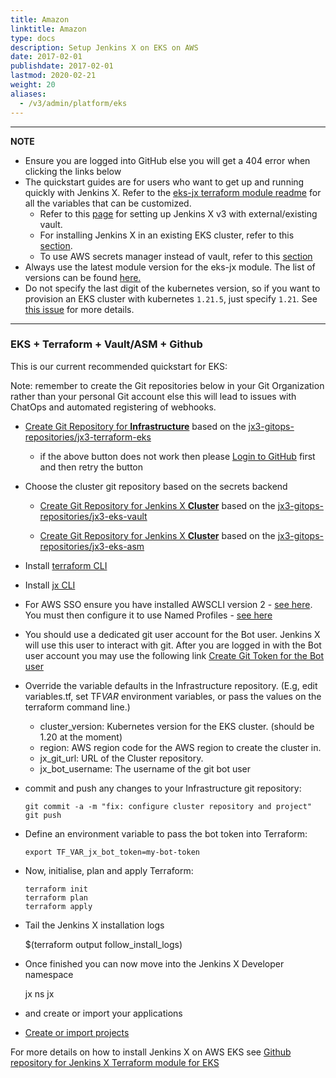 ```yaml
---
title: Amazon
linktitle: Amazon
type: docs
description: Setup Jenkins X on EKS on AWS
date: 2017-02-01
publishdate: 2017-02-01
lastmod: 2020-02-21
weight: 20
aliases:
  - /v3/admin/platform/eks
---
```


---

**NOTE**

- Ensure you are logged into GitHub else you will get a 404 error when clicking the links below
- The quickstart guides are for users who want to get up and running quickly with Jenkins X.
  Refer to the [eks-jx terraform module readme](https://github.com/jenkins-x/terraform-aws-eks-jx/blob/master/README.md) for all the variables that can be customized.
  - Refer to this [page](/v3/admin/setup/secrets/vault/#external-vault) for setting up Jenkins X v3 with external/existing vault.
  - For installing Jenkins X in an existing EKS cluster, refer to this [section](https://github.com/jenkins-x/terraform-aws-eks-jx#existing-eks-cluster).
  - To use AWS secrets manager instead of vault, refer to this [section](https://github.com/jenkins-x/terraform-aws-eks-jx#secrets-management)
- Always use the latest module version for the eks-jx module.
  The list of versions can be found [here.](https://github.com/jenkins-x/terraform-aws-eks-jx/releases)
- Do not specify the last digit of the kubernetes version, so if you want to provision an EKS cluster with kubernetes `1.21.5`, just specify `1.21`. See [this issue](https://github.com/jx3-gitops-repositories/jx3-terraform-eks/issues/26#issuecomment-936055015) for more details.

---

### EKS + Terraform + Vault/ASM + Github

This is our current recommended quickstart for EKS:

Note: remember to create the Git repositories below in your Git Organization rather than your personal Git account else this will lead to issues with ChatOps and automated registering of webhooks.

- <a href="https://github.com/jx3-gitops-repositories/jx3-terraform-eks/generate" target="github" class="btn bg-primary text-light">Create Git Repository for <b>Infrastructure</b></a> based on the [jx3-gitops-repositories/jx3-terraform-eks](https://github.com/jx3-gitops-repositories/jx3-terraform-eks)

  - if the above button does not work then please [Login to GitHub](https://github.com/login) first and then retry the button

- Choose the cluster git repository based on the secrets backend

  - <a href="https://github.com/jx3-gitops-repositories/jx3-eks-vault/generate"  target="github-cluster" class="btn bg-primary text-light">Create Git Repository for Jenkins X <b>Cluster</b></a> based on the [jx3-gitops-repositories/jx3-eks-vault](https://github.com/jx3-gitops-repositories/jx3-eks-vault)

  - <a href="https://github.com/jx3-gitops-repositories/jx3-eks-asm/generate"  target="github-cluster" class="btn bg-primary text-light">Create Git Repository for Jenkins X <b>Cluster</b></a> based on the [jx3-gitops-repositories/jx3-eks-asm](https://github.com/jx3-gitops-repositories/jx3-eks-asm)

- Install <a href="https://learn.hashicorp.com/tutorials/terraform/install-cli#install-terraform">terraform CLI</a>

- Install <a href="https://jenkins-x.io/v3/admin/setup/jx3/">jx CLI </a>

- For AWS SSO ensure you have installed AWSCLI version 2 - [see here](https://docs.aws.amazon.com/cli/latest/userguide/install-cliv2.html). You must then configure it to use Named Profiles - [see here](https://docs.aws.amazon.com/cli/latest/userguide/cli-chap-configure-profiles.html)

- You should use a dedicated git user account for the Bot user. Jenkins X will use this user to interact with git.  After you are logged in with the Bot user account you may use the following link  <a href="https://github.com/settings/tokens/new?scopes=repo,read:user,read:org,user:email,admin:repo_hook,write:packages,read:packages,write:discussion,workflow" target="github-token" class="btn bg-primary text-light">Create Git Token for the Bot user </a>

- Override the variable defaults in the Infrastructure repository. (E.g, edit variables.tf, set TF*VAR* environment variables, or pass the values on the terraform command line.)

  - cluster_version: Kubernetes version for the EKS cluster. (should be 1.20 at the moment)
  - region: AWS region code for the AWS region to create the cluster in.
  - jx_git_url: URL of the Cluster repository.
  - jx_bot_username: The username of the git bot user

- commit and push any changes to your Infrastructure git repository:

      git commit -a -m "fix: configure cluster repository and project"
      git push

- Define an environment variable to pass the bot token into Terraform:

      export TF_VAR_jx_bot_token=my-bot-token

- Now, initialise, plan and apply Terraform:

      terraform init
      terraform plan
      terraform apply

- Tail the Jenkins X installation logs

  $(terraform output follow_install_logs)

- Once finished you can now move into the Jenkins X Developer namespace

  jx ns jx

- and create or import your applications

- <a href="/v3/develop/create-project/" class="btn bg-primary text-light">Create or import projects</a>

For more details on how to install Jenkins X on AWS EKS see [Github repository for Jenkins X Terraform module for EKS](https://github.com/jx3-gitops-repositories/jx3-terraform-eks#prerequisites)

